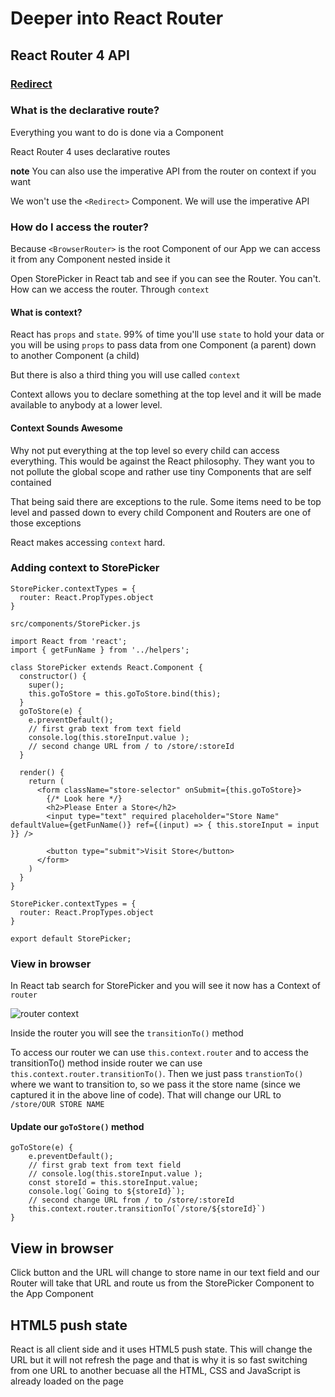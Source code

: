 # Deeper into React Router
## React Router 4 API
### [Redirect](https://reacttraining.com/react-router/#redirect)

### What is the declarative route?
Everything you want to do is done via a Component

React Router 4 uses declarative routes

**note** You can also use the imperative API from the router on context if you want

We won't use the `<Redirect>` Component. We will use the imperative API

### How do I access the router?
Because `<BrowserRouter>` is the root Component of our App we can access it from any Component nested inside it

Open StorePicker in React tab and see if you can see the Router. You can't. How can we access the router. Through `context`

#### What is context?
React has `props` and `state`. 99% of time you'll use `state` to hold your data or you will be using `props` to pass data from one Component (a parent) down to another Component (a child)

But there is also a third thing you will use called `context`

Context allows you to declare something at the top level and it will be made available to anybody at a lower level.

#### Context Sounds Awesome
Why not put everything at the top level so every child can access everything. This would be against the React philosophy. They want you to not pollute the global scope and rather use tiny Components that are self contained

That being said there are exceptions to the rule. Some items need to be top level and passed down to every child Component and Routers are one of those exceptions

React makes accessing `context` hard.

### Adding context to StorePicker

```
StorePicker.contextTypes = {
  router: React.PropTypes.object
}
```

`src/components/StorePicker.js`

```
import React from 'react';
import { getFunName } from '../helpers';

class StorePicker extends React.Component {
  constructor() {
    super();
    this.goToStore = this.goToStore.bind(this);
  }
  goToStore(e) {
    e.preventDefault();
    // first grab text from text field
    console.log(this.storeInput.value );
    // second change URL from / to /store/:storeId
  }

  render() {
    return (
      <form className="store-selector" onSubmit={this.goToStore}>
        {/* Look here */}
        <h2>Please Enter a Store</h2>
        <input type="text" required placeholder="Store Name" defaultValue={getFunName()} ref={(input) => { this.storeInput = input }} />

        <button type="submit">Visit Store</button>
      </form>
    )
  }
}

StorePicker.contextTypes = {
  router: React.PropTypes.object
}

export default StorePicker;
```

### View in browser
In React tab search for StorePicker and you will see it now has a Context of `router`

![router context](https://i.imgur.com/Xu3rNMu.png)

Inside the router you will see the `transitionTo()` method

To access our router we can use `this.context.router` and to access the transitionTo() method inside router we can use `this.context.router.transitionTo()`. Then we just pass `transtionTo()` where we want to transition to, so we pass it the store name (since we captured it in the above line of code). That will change our URL to `/store/OUR STORE NAME`

#### Update our `goToStore()` method
```
goToStore(e) {
    e.preventDefault();
    // first grab text from text field
    // console.log(this.storeInput.value );
    const storeId = this.storeInput.value;
    console.log(`Going to ${storeId}`);
    // second change URL from / to /store/:storeId
    this.context.router.transitionTo(`/store/${storeId}`)
}
```

## View in browser
Click button and the URL will change to store name in our text field and our Router will take that URL and route us from the StorePicker Component to the App Component

## HTML5 push state
React is all client side and it uses HTML5 push state. This will change the URL but it will not refresh the page and that is why it is so fast switching from one URL to another becuase all the HTML, CSS and JavaScript is already loaded on the page

